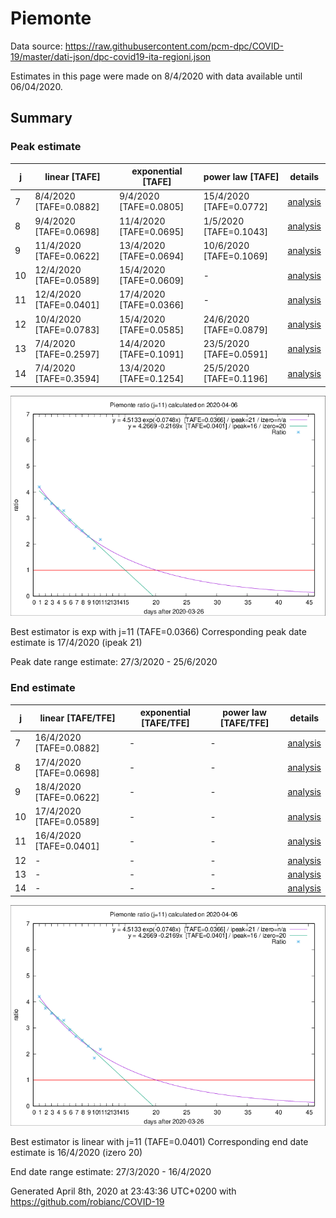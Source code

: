 # Piemonte


Data source: https://raw.githubusercontent.com/pcm-dpc/COVID-19/master/dati-json/dpc-covid19-ita-regioni.json

Estimates in this page were made on 8/4/2020 with data available until 06/04/2020.


## Summary 

### Peak estimate 
|j|linear [TAFE]|exponential [TAFE]|power law [TAFE]|details|
|---|----|-----------|---------|-------|
|7|8/4/2020 [TAFE=0.0882]|9/4/2020 [TAFE=0.0805]|15/4/2020 [TAFE=0.0772]|[analysis](COVID-19_piemonte_j7_2020-04-06.md)|
|8|9/4/2020 [TAFE=0.0698]|11/4/2020 [TAFE=0.0695]|1/5/2020 [TAFE=0.1043]|[analysis](COVID-19_piemonte_j8_2020-04-06.md)|
|9|11/4/2020 [TAFE=0.0622]|13/4/2020 [TAFE=0.0694]|10/6/2020 [TAFE=0.1069]|[analysis](COVID-19_piemonte_j9_2020-04-06.md)|
|10|12/4/2020 [TAFE=0.0589]|15/4/2020 [TAFE=0.0609]|-|[analysis](COVID-19_piemonte_j10_2020-04-06.md)|
|11|12/4/2020 [TAFE=0.0401]|17/4/2020 [TAFE=0.0366]|-|[analysis](COVID-19_piemonte_j11_2020-04-06.md)|
|12|10/4/2020 [TAFE=0.0783]|15/4/2020 [TAFE=0.0585]|24/6/2020 [TAFE=0.0879]|[analysis](COVID-19_piemonte_j12_2020-04-06.md)|
|13|7/4/2020 [TAFE=0.2597]|14/4/2020 [TAFE=0.1091]|23/5/2020 [TAFE=0.0591]|[analysis](COVID-19_piemonte_j13_2020-04-06.md)|
|14|7/4/2020 [TAFE=0.3594]|13/4/2020 [TAFE=0.1254]|25/5/2020 [TAFE=0.1196]|[analysis](COVID-19_piemonte_j14_2020-04-06.md)|

![best peak estimate](COVID-19_piemonte_j11_2020-04-06.png)

Best estimator is exp with j=11 (TAFE=0.0366)
Corresponding peak date estimate is 17/4/2020 (ipeak 21)


Peak date range estimate: 27/3/2020 - 25/6/2020

### End estimate 
|j|linear [TAFE/TFE]|exponential [TAFE/TFE]|power law [TAFE/TFE]|details|
|---|----|-----------|---------|-------|
|7|16/4/2020 [TAFE=0.0882]|-|-|[analysis](COVID-19_piemonte_j7_2020-04-06.md)|
|8|17/4/2020 [TAFE=0.0698]|-|-|[analysis](COVID-19_piemonte_j8_2020-04-06.md)|
|9|18/4/2020 [TAFE=0.0622]|-|-|[analysis](COVID-19_piemonte_j9_2020-04-06.md)|
|10|17/4/2020 [TAFE=0.0589]|-|-|[analysis](COVID-19_piemonte_j10_2020-04-06.md)|
|11|16/4/2020 [TAFE=0.0401]|-|-|[analysis](COVID-19_piemonte_j11_2020-04-06.md)|
|12|-|-|-|[analysis](COVID-19_piemonte_j12_2020-04-06.md)|
|13|-|-|-|[analysis](COVID-19_piemonte_j13_2020-04-06.md)|
|14|-|-|-|[analysis](COVID-19_piemonte_j14_2020-04-06.md)|

![best zero estimate](COVID-19_piemonte_j11_2020-04-06.png)

Best estimator is linear with j=11 (TAFE=0.0401)
Corresponding end date estimate is 16/4/2020 (izero 20)


End date range estimate: 27/3/2020 - 16/4/2020

Generated April 8th, 2020 at 23:43:36 UTC+0200 with https://github.com/robianc/COVID-19
